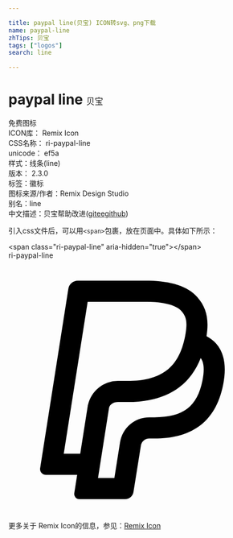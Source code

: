 ```yaml
---

title: paypal line(贝宝) ICON转svg、png下载
name: paypal-line
zhTips: 贝宝
tags: ["logos"]
search: line

---
```


# paypal line  <small style="font-size: 60%;font-weight: 100">贝宝</small>


<div class="detail-page">
<p>
<span><span class="badge-success badge">免费图标</span> </span>
<br/>
<span>
ICON库：
<span class="badge-secondary badge">Remix Icon</span> 
</span>
<br/>
<span>
CSS名称：
<span class="badge-secondary badge">ri-paypal-line</span> 
</span>
<br/>
<span>
unicode：
<span class="badge-secondary badge">ef5a</span> 
<copy-btn content='ef5a' btn-title=""></copy-btn>
<copy-btn :content='String.fromCodePoint(parseInt("ef5a", 16))' btn-title="复制U"></copy-btn>
</span><br/><span>样式：<span class="badge-light badge">线条(line)</span></span>
<br/>
<span>
版本：
<span class="badge-secondary badge">2.3.0</span> 
</span><br/><span>标签：<span class="badge-light badge"><router-link to="/tags/logos.html">徽标</router-link></span></span>
<br/>
<span>图标来源/作者：<span class="badge-light badge">Remix Design Studio</span></span> 
<br/>
<span>别名：<span class="badge-light badge">line</span></span><br/><span class="zh-detail">中文描述：<span class="badge-primary badge">贝宝</span><span class="help-link"><span>帮助改进</span>(<a href="https://gitee.com/liuwave/icon-helper/edit/master/json/remix/logos/paypal-line.json" target="_blank" rel="noopener noreferrer">gitee</a><a href="https://github.com/liuwave/icon-helper/edit/master/json/remix/logos/paypal-line.json" target="_blank" rel="noopener noreferrer">github</a></span>)</span><br/>
</p>
</div>
<div class="alert alert-dark">
  <i class="ri-paypal-line ri-xs"></i>
  <i class="ri-paypal-line ri-sm"></i>
  <i class="ri-paypal-line ri-lg"></i>
  <i class="ri-paypal-line ri-2x"></i>
  <i class="ri-paypal-line ri-3x"></i>
  <i class="ri-paypal-line ri-5x"></i>
  <i class="ri-paypal-line ri-7x"></i>
</div>
<div>
  <p>引入css文件后，可以用<code>&lt;span&gt;</code>包裹，放在页面中。具体如下所示：    
  </p>
  <div class="alert alert-primary" style="font-size: 14px">
    &lt;span class="ri-paypal-line" aria-hidden="true"&gt;&lt;/span&gt;
    <copy-btn content='<span class="ri-paypal-line" aria-hidden="true"></span>'></copy-btn>
  </div>
  <div class="alert alert-secondary">
    <i class="ri-paypal-line"
    style="font-size: 24px"
    aria-hidden="true"></i> ri-paypal-line
    <copy-btn content="ri-paypal-line" btn-title="复制图标名称"></copy-btn>
  </div>
</div>
<div id="svg" class="svg-wrap">
<svg xmlns="http://www.w3.org/2000/svg" viewBox="0 0 24 24">
    <g>
        <path fill="none" d="M0 0h24v24H0z"/>
        <path fill-rule="nonzero" d="M8.495 20.667h1.551l.538-3.376a2.805 2.805 0 0 1 2.77-2.366h.5c2.677 0 4.06-.983 4.55-3.503.208-1.066.117-1.73-.171-2.102-1.207 3.054-3.79 4.16-6.962 4.16h-.884c-.384 0-.794.209-.852.58l-1.04 6.607zm-4.944-.294a.551.551 0 0 1-.544-.637L5.68 2.776A.92.92 0 0 1 6.59 2h6.424c2.212 0 3.942.467 4.899 1.558.87.99 1.123 2.084.871 3.692.36.191.668.425.916.706.818.933.978 2.26.668 3.85-.74 3.805-3.276 5.12-6.514 5.12h-.5a.805.805 0 0 0-.794.679l-.702 4.383a.804.804 0 0 1-.794.679H6.72a.483.483 0 0 1-.477-.558l.274-1.736H3.55zm6.836-8.894h.884c3.19 0 4.895-1.212 5.483-4.229.02-.101.037-.203.053-.309.166-1.06.05-1.553-.398-2.063-.465-.53-1.603-.878-3.396-.878h-5.5L5.246 18.373h1.561l.73-4.628.007.001a2.915 2.915 0 0 1 2.843-2.267z"/>
    </g>
</svg>

</div>
<detail full-name='ri-paypal-line'></detail>
    
<div><p>更多关于  Remix Icon的信息，参见：<a target="_blank" href="https://iconhelper.cn/remix.html">Remix Icon</a>
</p></div>
